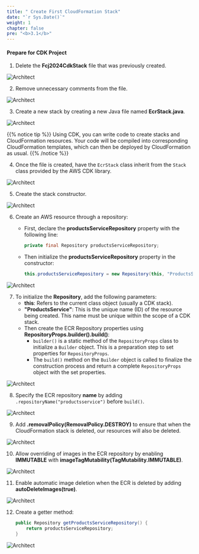 ```yaml
---
title: " Create First CloudFormation Stack"
date: "`r Sys.Date()`"
weight: 1
chapter: false
pre: "<b>3.1</b>"
---
```


#### Prepare for CDK Project

1. Delete the **Fcj2024CdkStack** file that was previously created.

![Architect](/images/3/createfirststack/01.png?featherlight=false&width=60pc)

2. Remove unnecessary comments from the file.

![Architect](/images/3/createfirststack/02.png?featherlight=false&width=60pc)

3. Create a new stack by creating a new Java file named **EcrStack.java**.

![Architect](/images/3/createfirststack/03.png?featherlight=false&width=60pc)

{{% notice tip %}}
Using CDK, you can write code to create stacks and CloudFormation resources. Your code will be compiled into corresponding CloudFormation templates, which can then be deployed by CloudFormation as usual.
{{% /notice %}}

4. Once the file is created, have the `EcrStack` class inherit from the `Stack` class provided by the AWS CDK library.

![Architect](/images/3/createfirststack/04.png?featherlight=false&width=60pc)

5. Create the stack constructor.

![Architect](/images/3/createfirststack/05.png?featherlight=false&width=60pc)

6. Create an AWS resource through a repository:
   - First, declare the **productsServiceRepository** property with the following line:
  
     ```java
     private final Repository productsServiceRepository;
     ```
  
   - Then initialize the **productsServiceRepository** property in the constructor:
  
     ```java
     this.productsServiceRepository = new Repository(this, "ProductsService", RepositoryProps.builder().build());
     ```

![Architect](/images/3/createfirststack/06.png?featherlight=false&width=60pc)

7. To initialize the **Repository**, add the following parameters:
   - **this**: Refers to the current class object (usually a CDK stack).
   - **"ProductsService"**: This is the unique name (ID) of the resource being created. This name must be unique within the scope of a CDK stack.
   - Then create the ECR Repository properties using **RepositoryProps.builder().build()**:
     - `builder()` is a static method of the `RepositoryProps` class to initialize a `Builder` object. This is a preparation step to set properties for `RepositoryProps`.
     - The `build()` method on the `Builder` object is called to finalize the construction process and return a complete `RepositoryProps` object with the set properties.

![Architect](/images/3/createfirststack/07.png?featherlight=false&width=60pc)

8. Specify the ECR repository **name** by adding ```.repositoryName("productsservice")``` before `build()`.

![Architect](/images/3/createfirststack/08.png?featherlight=false&width=60pc)

9. Add **.removalPolicy(RemovalPolicy.DESTROY)** to ensure that when the CloudFormation stack is deleted, our resources will also be deleted.

![Architect](/images/3/createfirststack/09.png?featherlight=false&width=60pc)

10. Allow overriding of images in the ECR repository by enabling **IMMUTABLE** with **imageTagMutability(TagMutability.IMMUTABLE)**.

![Architect](/images/3/createfirststack/10.png?featherlight=false&width=60pc)

11. Enable automatic image deletion when the ECR is deleted by adding **autoDeleteImages(true)**.

![Architect](/images/3/createfirststack/11.png?featherlight=false&width=60pc)

12. Create a getter method:
    ```java
    public Repository getProductsServiceRepository() {
        return productsServiceRepository;
    }
    ```

![Architect](/images/3/createfirststack/12.png?featherlight=false&width=60pc)

